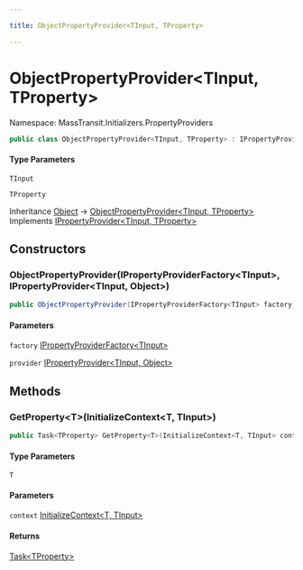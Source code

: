 ```yaml
---

title: ObjectPropertyProvider<TInput, TProperty>

---
```


# ObjectPropertyProvider\<TInput, TProperty\>

Namespace: MassTransit.Initializers.PropertyProviders

```csharp
public class ObjectPropertyProvider<TInput, TProperty> : IPropertyProvider<TInput, TProperty>
```

#### Type Parameters

`TInput`<br/>

`TProperty`<br/>

Inheritance [Object](https://learn.microsoft.com/en-us/dotnet/api/system.object) → [ObjectPropertyProvider\<TInput, TProperty\>](../masstransit-initializers-propertyproviders/objectpropertyprovider-2)<br/>
Implements [IPropertyProvider\<TInput, TProperty\>](../masstransit-initializers/ipropertyprovider-2)

## Constructors

### **ObjectPropertyProvider(IPropertyProviderFactory\<TInput\>, IPropertyProvider\<TInput, Object\>)**

```csharp
public ObjectPropertyProvider(IPropertyProviderFactory<TInput> factory, IPropertyProvider<TInput, object> provider)
```

#### Parameters

`factory` [IPropertyProviderFactory\<TInput\>](../masstransit-initializers/ipropertyproviderfactory-1)<br/>

`provider` [IPropertyProvider\<TInput, Object\>](../masstransit-initializers/ipropertyprovider-2)<br/>

## Methods

### **GetProperty\<T\>(InitializeContext\<T, TInput\>)**

```csharp
public Task<TProperty> GetProperty<T>(InitializeContext<T, TInput> context)
```

#### Type Parameters

`T`<br/>

#### Parameters

`context` [InitializeContext\<T, TInput\>](../../masstransit-abstractions/masstransit-initializers/initializecontext-2)<br/>

#### Returns

[Task\<TProperty\>](https://learn.microsoft.com/en-us/dotnet/api/system.threading.tasks.task-1)<br/>
